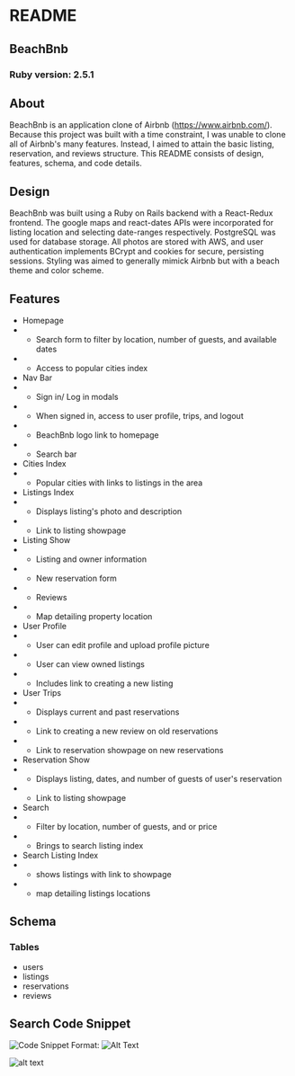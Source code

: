 # README
## BeachBnb

### Ruby version: 2.5.1

## About
BeachBnb is an application clone of Airbnb (https://www.airbnb.com/). Because this project was built with a time constraint, I was unable to clone all of Airbnb's many features. Instead, I aimed to attain the basic listing, reservation, and reviews structure. This README consists of design, features, schema, and code details.

## Design 
BeachBnb was built using a Ruby on Rails backend with a React-Redux frontend. The google maps and react-dates APIs were incorporated for listing location and selecting date-ranges respectively. PostgreSQL was used for database storage. All photos are stored with AWS, and user authentication implements BCrypt and cookies for secure, persisting sessions. Styling was aimed to generally mimick Airbnb but with a beach theme and color scheme.

## Features 
* Homepage
* * Search form to filter by location, number of guests, and available dates
* * Access to popular cities index
* Nav Bar 
* * Sign in/ Log in modals 
* * When signed in, access to user profile, trips, and logout
* * BeachBnb logo link to homepage
* * Search bar
* Cities Index 
* * Popular cities with links to listings in the area
* Listings Index
* * Displays listing's photo and description
* * Link to listing showpage 
* Listing Show 
* * Listing and owner information
* * New reservation form 
* * Reviews 
* * Map detailing property location
* User Profile
* * User can edit profile and upload profile picture 
* * User can view owned listings
* * Includes link to creating a new listing
* User Trips 
* * Displays current and past reservations 
* * Link to creating a new review on old reservations
* * Link to reservation showpage on new reservations
* Reservation Show
* * Displays listing, dates, and number of guests of user's reservation
* * Link to listing showpage
* Search
* * Filter by location, number of guests, and or price 
* * Brings to search listing index
* Search Listing Index 
* * shows listings with link to showpage 
* * map detailing listings locations

## Schema 
### Tables 
* users 
* listings 
* reservations
* reviews 

## Search Code Snippet 
![Code Snippet](/images/code_snippet.png)
Format: ![Alt Text](url)

![alt text](/Users/jessicaconway/Desktop/bnb/bnb/app/assets/images/code_snippet.png)



